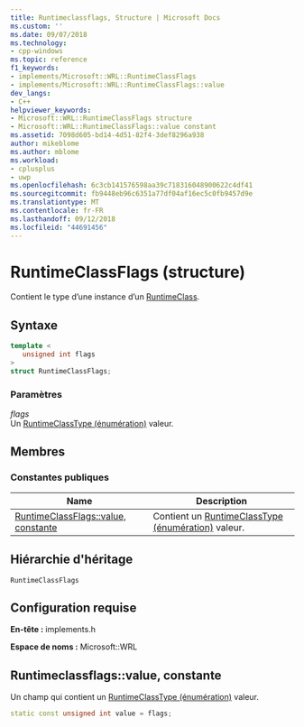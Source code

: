 ```yaml
---
title: Runtimeclassflags, Structure | Microsoft Docs
ms.custom: ''
ms.date: 09/07/2018
ms.technology:
- cpp-windows
ms.topic: reference
f1_keywords:
- implements/Microsoft::WRL::RuntimeClassFlags
- implements/Microsoft::WRL::RuntimeClassFlags::value
dev_langs:
- C++
helpviewer_keywords:
- Microsoft::WRL::RuntimeClassFlags structure
- Microsoft::WRL::RuntimeClassFlags::value constant
ms.assetid: 7098d605-bd14-4d51-82f4-3def8296a938
author: mikeblome
ms.author: mblome
ms.workload:
- cplusplus
- uwp
ms.openlocfilehash: 6c3cb141576598aa39c718316048900622c4df41
ms.sourcegitcommit: fb9448eb96c6351a77df04af16ec5c0fb9457d9e
ms.translationtype: MT
ms.contentlocale: fr-FR
ms.lasthandoff: 09/12/2018
ms.locfileid: "44691456"
---
```

# <a name="runtimeclassflags-structure"></a>RuntimeClassFlags (structure)

Contient le type d’une instance d’un [RuntimeClass](../windows/runtimeclass-class.md).

## <a name="syntax"></a>Syntaxe

```cpp
template <
   unsigned int flags
>
struct RuntimeClassFlags;
```

### <a name="parameters"></a>Paramètres

*flags*  
Un [RuntimeClassType (énumération)](../windows/runtimeclasstype-enumeration.md) valeur.

## <a name="members"></a>Membres

### <a name="public-constants"></a>Constantes publiques

|Name|Description|
|----------|-----------------|
|[RuntimeClassFlags::value, constante](#value-constant)|Contient un [RuntimeClassType (énumération)](../windows/runtimeclasstype-enumeration.md) valeur.|

## <a name="inheritance-hierarchy"></a>Hiérarchie d'héritage

`RuntimeClassFlags`

## <a name="requirements"></a>Configuration requise

**En-tête :** implements.h

**Espace de noms :** Microsoft::WRL

## <a name="value-constant"></a>Runtimeclassflags::value, constante

Un champ qui contient un [RuntimeClassType (énumération)](../windows/runtimeclasstype-enumeration.md) valeur.
  
```cpp
static const unsigned int value = flags;
```
